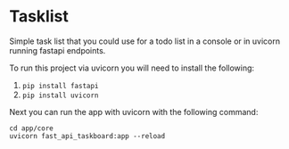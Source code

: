 # Tasklist
Simple task list that you could use for a todo list in a console or in uvicorn running fastapi endpoints.

To run this project via uvicorn you will need to install the following:
1. ```pip install fastapi```
2. ```pip install uvicorn```

Next you can run the app with uvicorn with the following command:
```angular2html
cd app/core
uvicorn fast_api_taskboard:app --reload
```
